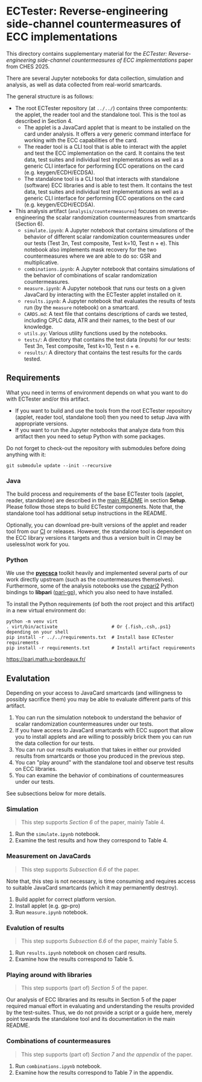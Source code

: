 # ECTester: Reverse-engineering side-channel countermeasures of ECC implementations

This directory contains supplementary material for the 
*ECTester: Reverse-engineering side-channel countermeasures of ECC implementations* paper
from CHES 2025.

There are several Jupyter notebooks for data collection, simulation and analysis, as well
as data collected from real-world smartcards.

The general structure is as follows:

 - The root ECTester repository (at `../../`) contains three compontents: the applet, the reader tool
 and the standalone tool. This is the tool as described in Section 4.
    - The applet is a JavaCard applet that is meant to be installed on the card under analysis. It
    offers a very generic command interface for working with the ECC capabilities of the card.
    - The reader tool is a CLI tool that is able to interact with the applet and test the ECC implementation
    on the card. It contains the test data, test suites and individual test implementations as well as
    a generic CLI interface for performing ECC operations on the card (e.g. keygen/ECDH/ECDSA).
    - The standalone tool is a CLI tool that interacts with standalone (software) ECC libraries
    and is able to test them. It contains the test data, test suites and individual test implementations
    as well as a generic CLI interface for performing ECC operations on the card (e.g. keygen/ECDH/ECDSA).
 - This analysis artifact (`analysis/countermeasures`) focuses on reverse-engineering the scalar
   randomization countermeasures from smartcards (Section 6).
    - `simulate.ipynb`: A Jupyter notebook that contains simulations of the behavior of different
    scalar randomization countermeasures under our tests (Test 3n, Test composite, Test k=10, Test n + e).
    This notebook also implements mask recovery for the two countermeasures where we are able to do so:
    GSR and multiplicative.
    - `combinations.ipynb`: A Jupyter notebook that contains simulations of the behavior of combinations
    of scalar randomization countermeasures.
    - `measure.ipynb`: A Jupyter notebook that runs our tests on a given JavaCard by interacting with
    the ECTester applet installed on it.
    - `results.ipynb`: A Jupyter notebook that evaluates the results of tests run (by the `measure` notebook)
    on a smartcard.
    - `CARDS.md`: A text file that contains descriptions of cards we tested, including CPLC data, ATR and their
    names, to the best of our knowledge.
    - `utils.py`: Various utility functions used by the notebooks.
    - `tests/`: A directory that contains the test data (inputs) for our tests:
    Test 3n, Test composite, Test k=10, Test n + e.
    - `results/`: A directory that contains the test results for the cards tested.


## Requirements

What you need in terms of environment depends on what you want to do with ECTester and/or
this artifact.

 - If you want to build and use the tools from the root ECTester repository
(applet, reader tool, standalone tool) then you need to setup Java with appropriate versions.
 - If you want to run the Jupyter notebooks that analyze data from this artifact then you
need to setup Python with some packages.

Do not forget to check-out the repository with submodules before doing anything with it:
```shell
git submodule update --init --recursive
```


### Java

The build process and requirements of the base ECTester tools (applet, reader, standalone)
are described in the [main README](../../README.md) in section **Setup**. Please follow those
steps to build ECTester components. Note that, the standalone tool has additional setup instructions
in the README.

Optionally, you can download pre-built versions of the applet and reader tool from our [CI](https://nightly.link/crocs-muni/ECTester/workflows/build/master) or releases. However, the standalone tool is dependent on
the ECC library versions it targets and thus a version built in CI may be useless/not work for you.


### Python

We use the [**pyecsca**](https://pyecsca.org/) toolkit heavily and implemented several parts of our work
directly upstream (such as the countermeasures themselves). Furthermore, some of the analysis notebooks
use the [cypari2](https://pypi.org/project/cypari2/) Python bindings to **libpari** ([pari-gp](https://pari.math.u-bordeaux.fr/)),
which you also need to have installed.

To install the Python requirements (of both the root project and this artifact) in a new virtual environment do:
```shell
python -m venv virt
. virt/bin/activate                    # Or {.fish,.csh,.ps1} depending on your shell
pip install -r ../../requirements.txt  # Install base ECTester requirements
pip install -r requirements.txt        # Install artifact requirements
```
https://pari.math.u-bordeaux.fr/

## Evalutation

Depending on your access to JavaCard smartcards (and willingness to possibly sacrifice them)
you may be able to evaluate different parts of this artifact.

1. You can run the simulation notebook to understand the behavior of scalar
randomization countermeasures under our tests.
2. If you have access to JavaCard smartcards with ECC support that allow you
to install applets and are willing to possibly brick them you can run the
data collection for our tests.
3. You can run our results evaluation that takes in either our provided results
from smartcards or those you produced in the previous step.
4. You can "play around" with the standalone tool and observe test results
on ECC libraries.
5. You can examine the behavior of combinations of countermeasures under our tests.

See subsections below for more details.


### Simulation

> This step supports *Section 6* of the paper, mainly Table 4.

1. Run the `simulate.ipynb` notebook.
2. Examine the test results and how they correspond to Table 4.


### Measurement on JavaCards

> This step supports *Subsection 6.6* of the paper.

Note that, this step is not necessary, is time consuming and requires access
to suitable JavaCard smartcards (which it may permanently destroy).

1. Build applet for correct platform version.
2. Install applet (e.g. gp-pro)
3. Run `measure.ipynb` notebook.


### Evalution of results

> This step supports *Subsection 6.6* of the paper, mainly Table 5.

1. Run `results.ipynb` notebook on chosen card results.
2. Examine how the results correspond to Table 5.


### Playing around with libraries

> This step supports (part of) *Section 5* of the paper.

Our analysis of ECC libraries and its results in Section 5 of the paper
required manual effort in evaluating and understanding the results provided
by the test-suites. Thus, we do not provide a script or a guide here, merely
point towards the standalone tool and its documentation in the main README.


### Combinations of countermeasures

> This step supports (part of) *Section 7* and *the appendix* of the paper.

1. Run `combinations.ipynb` notebook.
2. Examine how the results correspond to Table 7 in the appendix.

